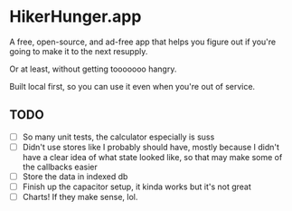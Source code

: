 # HikerHunger.app

A free, open-source, and ad-free app that helps you figure out if you're going to make it to the next resupply.

Or at least, without getting tooooooo hangry.

Built local first, so you can use it even when you're out of service.

## TODO

- [ ] So many unit tests, the calculator especially is suss
- [ ] Didn't use stores like I probably should have, mostly because I didn't have a clear idea of what state looked like, so that may make some of the callbacks easier
- [ ] Store the data in indexed db
- [ ] Finish up the capacitor setup, it kinda works but it's not great
- [ ] Charts! If they make sense, lol.
